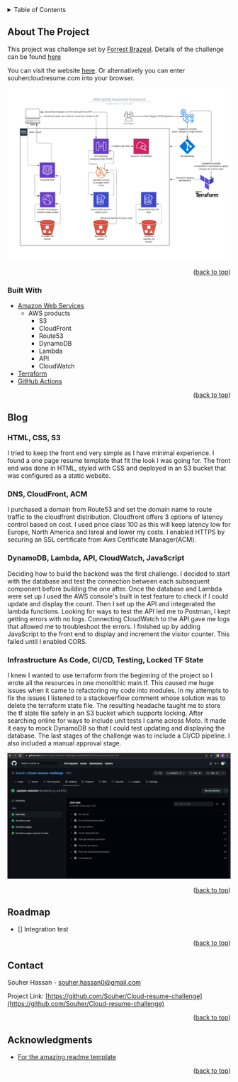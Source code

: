 <!-- TABLE OF CONTENTS -->
<details>
  <summary>Table of Contents</summary>
  <ol>
    <li>
      <a href="#about-the-project">About The Project</a>
      <ul>
        <li><a href="#built-with">Built With</a></li>
      </ul>
    </li>
    <li>
      <a href="#blog">Blog</a>
      <ul>
        <li><a href="#HTML, CSS, S3">HTML, CSS, S3</a></li>
        <li><a href="#DNS, CloudFront, ACM">DNS, CloudFront, ACM</a></li>
        <li><a href="#DynamoDB, Lambda, API, JavaScript">DynamoDB, Lambda, API, JavaScript</a></li>
        <li><a href="#Infrastructure As Code, CI/CD, Testing, Locked TF State">Infrastructure As Code, CI/CD, Testing, Locked TF State</a></li>
      </ul>
    </li>
    <li><a href="#roadmap">Roadmap</a></li>
    <li><a href="#contact">Contact</a></li>
    <li><a href="#acknowledgments">Acknowledgments</a></li>
  </ol>
</details>



<!-- ABOUT THE PROJECT -->
## About The Project
This project was challenge set by [Forrest Brazeal](https://forrestbrazeal.com/). Details of the challenge can be found [here](https://cloudresumechallenge.dev/docs/the-challenge/aws/)

You can visit the website [here](souhercloudresume.com). Or alternatively you can enter souhercloudresume.com into your browser.

![Cloud Architecture](./CloudArchitecture.jpeg?raw=true "Cloud Architecture")

<p align="right">(<a href="#top">back to top</a>)</p>



### Built With

* [Amazon Web Services](https://aws.amazon.com/)
  * AWS products
    * S3
    * CloudFront
    * Route53
    * DynamoDB
    * Lambda
    * API
    * CloudWatch
* [Terraform](https://www.terraform.io/)
* [GitHub Actions](https://github.com/features/actions)

<p align="right">(<a href="#top">back to top</a>)</p>



<!-- Blog -->
## Blog
<!-- ### Certification
The first stage of the challenge was to get an AWS certification. I had received my AWS cloud practioner certification in March 2021 -->
  
### HTML, CSS, S3
I tried to keep the front end very simple as I have minimal experience. I found a one page resume template that fit the look I was going for. The front end was done in HTML, styled with CSS and deployed in an S3 bucket that was configured as a static website. 
   
### DNS, CloudFront, ACM
I purchased a domain from Route53 and set the domain name to route traffic to the cloudfront distribution. Cloudfront offers 3 options of latency control based on cost. I used price class 100 as this will keep latency low for Europe, North America and Isreal and lower my costs. I enabled HTTPS by securing an SSL certificate from Aws Certificate Manager(ACM).

### DynamoDB, Lambda, API, CloudWatch, JavaScript
Deciding how to build the backend was the first challenge. I decided to start with the database and test the connection between each subsequent component before building the one after. Once the database and Lambda were set up I used the AWS console's built in test feature to check if I could update and display the count. 
Then I set up the API and integerated the lambda functions. Looking for ways to test the API led me to Postman, I kept getting errors with no logs. Connecting CloudWatch to the API gave me logs that allowed me to troubleshoot the errors. 
I finished up by adding JavaScript to the front end to display and increment the visitor counter. This failed until I enabled CORS.

### Infrastructure As Code, CI/CD, Testing, Locked TF State
I knew I wanted to use terraform from the beginning of the project so I wrote all the resources in one monolithic main.tf. This caused me huge issues when it came to refactoring my code into modules. In my attempts to fix the issues I listened to a stackoverflow comment whose solution was to delete the terraform state file. The resulting headache taught me to store the tf state file safely in an S3 bucket which supports locking.
After searching online for ways to include unit tests I came across Moto. It made it easy to mock DynamoDB so that I could test updating and displaying the database.
The last stages of the challenge was to include a CI/CD pipeline. I also included a manual approval stage.

![CI/CD Screenshot](./CICDscreenshot.png?raw=true "CI/CD Screenshot")
   
<p align="right">(<a href="#top">back to top</a>)</p>



<!-- ROADMAP -->
## Roadmap

- [] Integration test

<p align="right">(<a href="#top">back to top</a>)</p>



<!-- CONTACT -->
## Contact

Souher Hassan - souher.hassan0@gmail.com

Project Link: [https://github.com/Souher/Cloud-resume-challenge](https://github.com/Souher/Cloud-resume-challenge)

<p align="right">(<a href="#top">back to top</a>)</p>



<!-- ACKNOWLEDGMENTS -->
## Acknowledgments

* [For the amazing readme template](https://github.com/othneildrew/Best-README-Template/blob/master/README.md)

<p align="right">(<a href="#top">back to top</a>)</p>